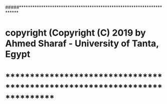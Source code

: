 #####***********************************************************************
# copyright (Copyright (C) 2019 by Ahmed Sharaf - University of Tanta, Egypt
# **************************************************************************

